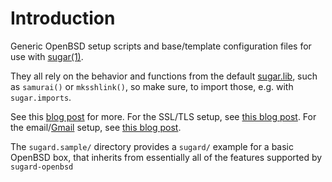 # Introduction
Generic OpenBSD setup scripts and base/template configuration
files for use with [sugar(1)][gh-mb-sugar-1].

They all rely on the behavior and functions from  the default
[sugar.lib][gh-mb-sugar-lib], such as ``samurai()`` or ``mksshlink()``,
so make sure, to import those, e.g. with ``sugar.imports``.

See this [blog post][tales-sugar] for more. For the SSL/TLS setup,
see [this blog post][tales-le-obsd].  For the email/[Gmail][gmail] setup,
see [this blog post][tales-mail-obsd].

The ``sugard.sample/`` directory provides a ``sugard/`` example for a basic
OpenBSD box, that inherits from essentially all of the features supported by
``sugard-openbsd``


[gh-mb-sugar-1]:         https://github.com/mbivert/sugar/tree/master/sugar.1
[gh-mb-sugar-lib]:       https://github.com/mbivert/sugar/tree/master/sugar.lib
[gh-mb-osugar-lib-obsd]: https://github.com/mbivert/sugard-openbsd/tree/master/sugar.lib.OpenBSD

[tales-sugar]:       https://tales.mbivert.com/on-sugar/
[tales-le-obsd]:     https://tales.mbivert.com/on-letsencrypt-on-openbsd/
[tales-mail-obsd]:   https://tales.mbivert.com/on-openbsd-sendmail-and-gmail/

[gmail]:                 https://gmail.com/

